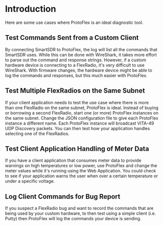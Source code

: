 # Introduction
Here are some use cases where ProtoFlex is an ideal diagnostic tool.

## Test Commands Sent from a Custom Client
By connecting SmartSDR to ProtoFlex, the log will list all the commands that SmartSDR uses. While this can be done with WireShark, it takes more effort to parse out the command and response strings. However, if a custom hardware device is connecting to a FlexRadio, it's very difficult to use WireShark. With firmware changes, the hardware device might be able to log the commands and responses, but this much easier with ProtoFlex.

## Test Multiple FlexRadios on the Same Subnet
If your client application needs to test the use case where there is more than one FlexRadio on the same subnet, ProtoFlex is ideal. Instead of buying or borrowing a second FlexRadio, start one (or more) ProtoFlex instances on the same subnet. Change the JSON configuration file to give each ProtoFlex instance a different name. Each ProtoFlex instance will broadcast VITA-49 UDP Discovery packets. You can then test how your application handles selecting one of the FlexRadios.

## Test Client Application Handling of Meter Data
If you have a client application that consumes meter data to provide warnings on high temperatures or low power, use ProtoFlex and change the meter values while it's running using the Web Application. You could check to see if your application warns the user when over a certain temperature or under a specific voltage.

## Log Client Commands for Bug Report
If you suspect a FlexRadio bug and want to record the commands that are being used by your custom hardware, to then test using a simple client (i.e. Putty) then ProtoFlex will log the commands your device is sending.
